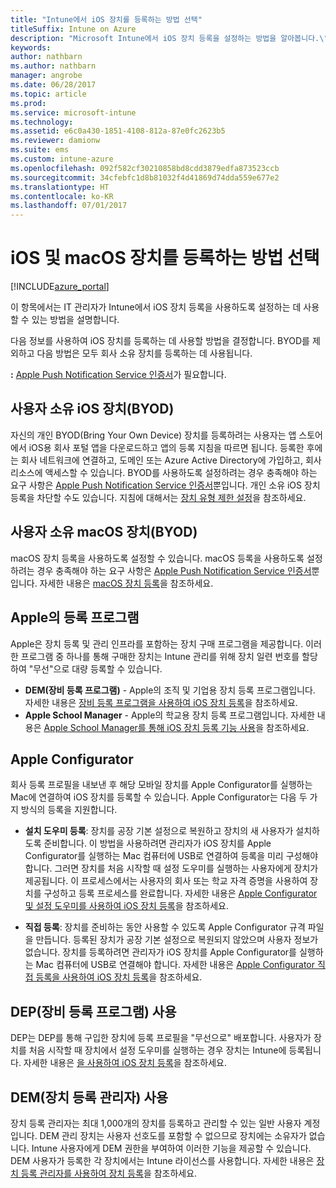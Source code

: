 ```yaml
---
title: "Intune에서 iOS 장치를 등록하는 방법 선택"
titleSuffix: Intune on Azure
description: "Microsoft Intune에서 iOS 장치 등록을 설정하는 방법을 알아봅니다.\""
keywords: 
author: nathbarn
ms.author: nathbarn
manager: angrobe
ms.date: 06/28/2017
ms.topic: article
ms.prod: 
ms.service: microsoft-intune
ms.technology: 
ms.assetid: e6c0a430-1851-4108-812a-87e0fc2623b5
ms.reviewer: damionw
ms.suite: ems
ms.custom: intune-azure
ms.openlocfilehash: 092f582cf30210858bd8cdd3879edfa873523ccb
ms.sourcegitcommit: 34cfebfc1d8b81032f4d41869d74dda559e677e2
ms.translationtype: HT
ms.contentlocale: ko-KR
ms.lasthandoff: 07/01/2017
---
```

# <a name="choose-how-to-enroll-ios-and-macos-devices"></a>iOS 및 macOS 장치를 등록하는 방법 선택

[!INCLUDE[azure_portal](./includes/azure_portal.md)]

이 항목에서는 IT 관리자가 Intune에서 iOS 장치 등록을 사용하도록 설정하는 데 사용할 수 있는 방법을 설명합니다.

다음 정보를 사용하여 iOS 장치를 등록하는 데 사용할 방법을 결정합니다. BYOD를 제외하고 다음 방법은 모두 회사 소유 장치를 등록하는 데 사용됩니다.

**:** [Apple Push Notification Service 인증서](apple-mdm-push-certificate-get.md)가 필요합니다.

## <a name="user-owned-ios-devices-byod"></a>사용자 소유 iOS 장치(BYOD)

자신의 개인 BYOD(Bring Your Own Device) 장치를 등록하려는 사용자는 앱 스토어에서 iOS용 회사 포털 앱을 다운로드하고 앱의 등록 지침을 따르면 됩니다. 등록한 후에는 회사 네트워크에 연결하고, 도메인 또는 Azure Active Directory에 가입하고, 회사 리소스에 액세스할 수 있습니다. BYOD를 사용하도록 설정하려는 경우 충족해야 하는 요구 사항은 [Apple Push Notification Service 인증서](apple-mdm-push-certificate-get.md)뿐입니다. 개인 소유 iOS 장치 등록을 차단할 수도 있습니다. 지침에 대해서는 [장치 유형 제한 설정](enrollment-restrictions-set.md)을 참조하세요.

## <a name="user-owned-macos-devices-byod"></a>사용자 소유 macOS 장치(BYOD)

macOS 장치 등록을 사용하도록 설정할 수 있습니다. macOS 등록을 사용하도록 설정하려는 경우 충족해야 하는 요구 사항은 [Apple Push Notification Service 인증서](apple-mdm-push-certificate-get.md)뿐입니다. 자세한 내용은 [macOS 장치 등록](./macos-enroll.md)을 참조하세요.

## <a name="enrollment-program-with-apple"></a>Apple의 등록 프로그램
Apple은 장치 등록 및 관리 인프라를 포함하는 장치 구매 프로그램을 제공합니다. 이러한 프로그램 중 하나를 통해 구매한 장치는 Intune 관리를 위해 장치 일련 번호를 할당하여 "무선"으로 대량 등록할 수 있습니다.

- **DEM(장비 등록 프로그램)** - Apple의 조직 및 기업용 장치 등록 프로그램입니다. 자세한 내용은 [장비 등록 프로그램을 사용하여 iOS 장치 등록](device-enrollment-program-enroll-ios.md)을 참조하세요.
- **Apple School Manager** - Apple의 학교용 장치 등록 프로그램입니다. 자세한 내용은 [Apple School Manager를 통해 iOS 장치 등록 기능 사용](apple-school-manager-set-up-ios.md)을 참조하세요.

## <a name="apple-configurator"></a>Apple Configurator

회사 등록 프로필을 내보낸 후 해당 모바일 장치를 Apple Configurator를 실행하는 Mac에 연결하여 iOS 장치를 등록할 수 있습니다. Apple Configurator는 다음 두 가지 방식의 등록을 지원합니다.

- **설치 도우미 등록**: 장치를 공장 기본 설정으로 복원하고 장치의 새 사용자가 설치하도록 준비합니다. 이 방법을 사용하려면 관리자가 iOS 장치를 Apple Configurator를 실행하는 Mac 컴퓨터에 USB로 연결하여 등록을 미리 구성해야 합니다. 그러면 장치를 처음 시작할 때 설정 도우미를 실행하는 사용자에게 장치가 제공됩니다. 이 프로세스에서는 사용자의 회사 또는 학교 자격 증명을 사용하여 장치를 구성하고 등록 프로세스를 완료합니다. 자세한 내용은 [Apple Configurator 및 설정 도우미를 사용하여 iOS 장치 등록](apple-configurator-setup-assistant-enroll-ios.md)을 참조하세요.

- **직접 등록**: 장치를 준비하는 동안 사용할 수 있도록 Apple Configurator 규격 파일을 만듭니다. 등록된 장치가 공장 기본 설정으로 복원되지 않았으며 사용자 정보가 없습니다. 장치를 등록하려면 관리자가 iOS 장치를 Apple Configurator를 실행하는 Mac 컴퓨터에 USB로 연결해야 합니다. 자세한 내용은 [Apple Configurator 직접 등록을 사용하여 iOS 장치 등록](apple-configurator-direct-enroll-ios.md)을 참조하세요.

## <a name="use-the-device-enrollment-program-dep"></a>DEP(장비 등록 프로그램) 사용

DEP는 DEP를 통해 구입한 장치에 등록 프로필을 "무선으로" 배포합니다. 사용자가 장치를 처음 시작할 때 장치에서 설정 도우미를 실행하는 경우 장치는 Intune에 등록됩니다. 자세한 내용은 [을 사용하여 iOS 장치 등록](device-enrollment-program-enroll-ios.md)을 참조하세요.

## <a name="use-the-device-enrollment-manager-dem"></a>DEM(장치 등록 관리자) 사용
장치 등록 관리자는 최대 1,000개의 장치를 등록하고 관리할 수 있는 일반 사용자 계정입니다. DEM 관리 장치는 사용자 선호도를 포함할 수 없으므로 장치에는 소유자가 없습니다. Intune 사용자에게 DEM 권한을 부여하여 이러한 기능을 제공할 수 있습니다. DEM 사용자가 등록한 각 장치에서는 Intune 라이선스를 사용합니다. 자세한 내용은 [장치 등록 관리자를 사용하여 장치 등록](device-enrollment-manager-enroll.md)을 참조하세요.
